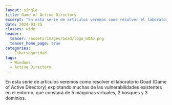 ```yaml
---
layout: single
title: Game of Active Directory
excerpt: "En esta serie de artículos veremos como resolver el laboratorio Goad (Game of Active Directory) explotando muchas de las vulnerabilidades existentes en el entorno, que constará de 5 máquinas virtuales, 2 bosques y 3 dominios."
date: 2024-03-25
classes: wide
header:
  teaser: /assets/images/Goad/logo_GOAD.png
  teaser_home_page: true
categories:
  - Ciberseguridad
tags:
  - Windows
  - Active Directory
---
```


En esta serie de artículos veremos como resolver el laboratorio Goad (Game of Active Directory) explotando muchas de las vulnerabilidades existentes en el entorno, que constará de 5 máquinas virtuales, 2 bosques y 3 dominios.


